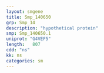 ```yaml
---
layout: smgene
title: Smp_140650
grp: Smp_14
description: "hypothetical protein"
smp: Smp_140650.1
uniprot: "G4VEF5"
length:   807
cdd: "ns"
kk: ns
categories: sm
---
```

